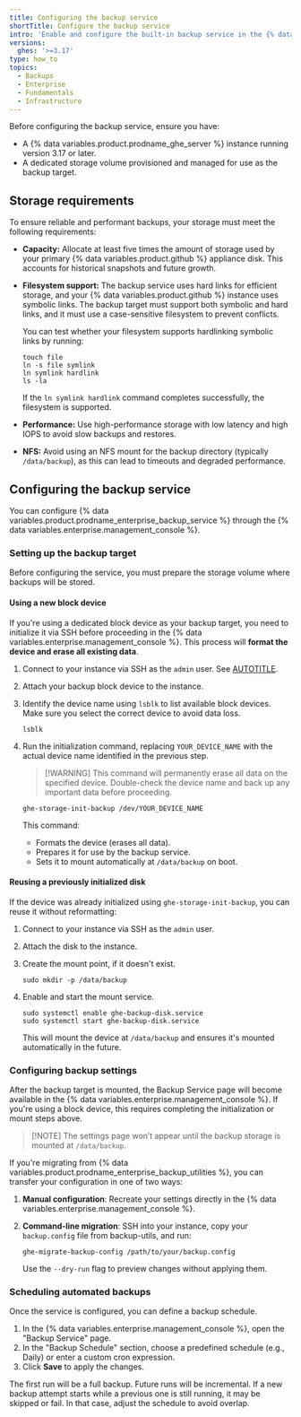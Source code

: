 ```yaml
---
title: Configuring the backup service
shortTitle: Configure the backup service
intro: 'Enable and configure the built-in backup service in the {% data variables.enterprise.management_console %}, and optionally migrate legacy settings.'
versions:
  ghes: '>=3.17'
type: how_to
topics:
  - Backups
  - Enterprise
  - Fundamentals
  - Infrastructure
---
```


Before configuring the backup service, ensure you have:

* A {% data variables.product.prodname_ghe_server %} instance running version 3.17 or later.
* A dedicated storage volume provisioned and managed for use as the backup target.

## Storage requirements

To ensure reliable and performant backups, your storage must meet the following requirements:

* **Capacity:** Allocate at least five times the amount of storage used by your primary {% data variables.product.github %} appliance disk. This accounts for historical snapshots and future growth.
* **Filesystem support:** The backup service uses hard links for efficient storage, and your {% data variables.product.github %} instance uses symbolic links. The backup target must support both symbolic and hard links, and it must use a case-sensitive filesystem to prevent conflicts.

  You can test whether your filesystem supports hardlinking symbolic links by running:

    ```shell
    touch file
    ln -s file symlink
    ln symlink hardlink
    ls -la
    ```

    If the `ln symlink hardlink` command completes successfully, the filesystem is supported.

* **Performance:** Use high-performance storage with low latency and high IOPS to avoid slow backups and restores.
* **NFS:** Avoid using an NFS mount for the backup directory (typically `/data/backup`), as this can lead to timeouts and degraded performance.

## Configuring the backup service

You can configure {% data variables.product.prodname_enterprise_backup_service %} through the {% data variables.enterprise.management_console %}.

### Setting up the backup target

Before configuring the service, you must prepare the storage volume where backups will be stored.

#### Using a new block device

If you're using a dedicated block device as your backup target, you need to initialize it via SSH before proceeding in the {% data variables.enterprise.management_console %}. This process will **format the device and erase all existing data**.

1. Connect to your instance via SSH as the `admin` user. See [AUTOTITLE](/admin/configuration/configuring-your-enterprise/accessing-the-administrative-shell-ssh).
1. Attach your backup block device to the instance.
1. Identify the device name using `lsblk` to list available block devices. Make sure you select the correct device to avoid data loss.

    ```shell
    lsblk
    ```

1. Run the initialization command, replacing `YOUR_DEVICE_NAME` with the actual device name identified in the previous step.

    >[!WARNING] This command will permanently erase all data on the specified device. Double-check the device name and back up any important data before proceeding.

    ```shell
    ghe-storage-init-backup /dev/YOUR_DEVICE_NAME
    ```

    This command:
    * Formats the device (erases all data).
    * Prepares it for use by the backup service.
    * Sets it to mount automatically at `/data/backup` on boot.

#### Reusing a previously initialized disk

If the device was already initialized using `ghe-storage-init-backup`, you can reuse it without reformatting:

1. Connect to your instance via SSH as the `admin` user.
1. Attach the disk to the instance.
1. Create the mount point, if it doesn't exist.

   ```shell
   sudo mkdir -p /data/backup
   ```

1. Enable and start the mount service.

   ```shell
   sudo systemctl enable ghe-backup-disk.service
   sudo systemctl start ghe-backup-disk.service
   ```

   This will mount the device at `/data/backup` and ensures it's mounted automatically in the future.

### Configuring backup settings

After the backup target is mounted, the Backup Service page will become available in the {% data variables.enterprise.management_console %}. If you're using a block device, this requires completing the initialization or mount steps above.

>[!NOTE] The settings page won’t appear until the backup storage is mounted at `/data/backup`.

If you're migrating from {% data variables.product.prodname_enterprise_backup_utilities %}, you can transfer your configuration in one of two ways:

1. **Manual configuration**: Recreate your settings directly in the {% data variables.enterprise.management_console %}.
1. **Command-line migration**: SSH into your instance, copy your `backup.config` file from backup-utils, and run:

   ```shell
   ghe-migrate-backup-config /path/to/your/backup.config
   ```

   Use the `--dry-run` flag to preview changes without applying them.

### Scheduling automated backups

Once the service is configured, you can define a backup schedule.

1. In the {% data variables.enterprise.management_console %}, open the "Backup Service" page.
1. In the "Backup Schedule" section, choose a predefined schedule (e.g., Daily) or enter a custom cron expression.
1. Click **Save** to apply the changes.

The first run will be a full backup. Future runs will be incremental. If a new backup attempt starts while a previous one is still running, it may be skipped or fail. In that case, adjust the schedule to avoid overlap.
